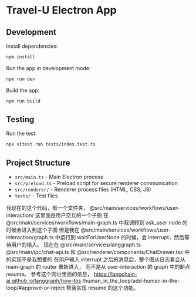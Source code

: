 # Travel-U Electron App

## Development

Install dependencies:

```bash
npm install
```

Run the app in development mode:

```bash
npm run dev
```

Build the app:

```bash
npm run build
```

## Testing

Run the test:

```bash
npx vitest run tests/index.test.ts
```

## Project Structure

-   `src/main.ts` - Main Electron process
-   `src/preload.ts` - Preload script for secure renderer communication
-   `src/renderer/` - Renderer process files (HTML, CSS, JS)
-   `tests/` - Test files

我现在的这个代码，有一个文件夹，
@src/main/services/workflows/user-interaction/
这里面是用户交互的一个子图
在 @src/main/services/workflows/main-graph.ts 中我调转到 ask_user
node 的时候会进入到这个子图
但是我在 @src/main/services/workflows/user-interaction/graph.ts
中运行到 waitForUserNode 的时候，会 interrupt，然后等待用户的输入。
现在在 @src/main/services/langgraph.ts @src/main/ipc/chat-api.ts 和
@src/renderer/components/ChatDrawer.tsx 中的实现不是我想要的
在用户输入 interrupt 之后的消息后，整个图从日志看会从 main-graph 的
router 重新进入， 而不是从 user-interaction 的 graph 中的断点 resume。
参考这个网址里面的信息， https://langchain-ai.github.io/langgraph/how-tos
/human_in_the_loop/add-human-in-the-loop/#approve-or-reject
帮我实现 resume 的这个功能。
